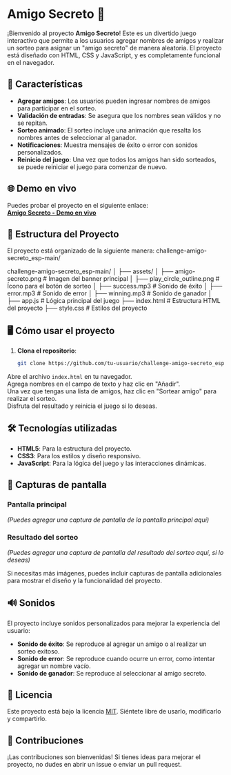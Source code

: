 # Amigo Secreto 🎁

¡Bienvenido al proyecto **Amigo Secreto**! Este es un divertido juego interactivo que permite a los usuarios agregar nombres de amigos y realizar un sorteo para asignar un "amigo secreto" de manera aleatoria. El proyecto está diseñado con HTML, CSS y JavaScript, y es completamente funcional en el navegador.

## 🚀 Características

- **Agregar amigos**: Los usuarios pueden ingresar nombres de amigos para participar en el sorteo.
- **Validación de entradas**: Se asegura que los nombres sean válidos y no se repitan.
- **Sorteo animado**: El sorteo incluye una animación que resalta los nombres antes de seleccionar al ganador.
- **Notificaciones**: Muestra mensajes de éxito o error con sonidos personalizados.
- **Reinicio del juego**: Una vez que todos los amigos han sido sorteados, se puede reiniciar el juego para comenzar de nuevo.

## 🌐 Demo en vivo

Puedes probar el proyecto en el siguiente enlace:  
[**Amigo Secreto - Demo en vivo**](https://jvanegas2000.github.io/challenge-amigo-secreto_esp-main/)

## 📂 Estructura del Proyecto

El proyecto está organizado de la siguiente manera:
challenge-amigo-secreto_esp-main/

challenge-amigo-secreto_esp-main/
│
├── assets/
│ ├── amigo-secreto.png # Imagen del banner principal
│ ├── play_circle_outline.png # Ícono para el botón de sorteo
│ ├── success.mp3 # Sonido de éxito
│ ├── error.mp3 # Sonido de error
│ ├── winning.mp3 # Sonido de ganador
│
├── app.js # Lógica principal del juego
├── index.html # Estructura HTML del proyecto
├── style.css # Estilos del proyecto

## 🖥️ Cómo usar el proyecto

1. **Clona el repositorio**:
   ```bash
   git clone https://github.com/tu-usuario/challenge-amigo-secreto_esp-main.git](https://github.com/jvanegas2000/challenge-amigo-secreto_esp-main.git

Abre el archivo `index.html` en tu navegador.  
Agrega nombres en el campo de texto y haz clic en "Añadir".  
Una vez que tengas una lista de amigos, haz clic en "Sortear amigo" para realizar el sorteo.  
Disfruta del resultado y reinicia el juego si lo deseas.

## 🛠️ Tecnologías utilizadas

- **HTML5**: Para la estructura del proyecto.
- **CSS3**: Para los estilos y diseño responsivo.
- **JavaScript**: Para la lógica del juego y las interacciones dinámicas.

## 🎨 Capturas de pantalla

### Pantalla principal
*(Puedes agregar una captura de pantalla de la pantalla principal aquí)*

### Resultado del sorteo
*(Puedes agregar una captura de pantalla del resultado del sorteo aquí, si lo deseas)*

Si necesitas más imágenes, puedes incluir capturas de pantalla adicionales para mostrar el diseño y la funcionalidad del proyecto.

## 🔊 Sonidos

El proyecto incluye sonidos personalizados para mejorar la experiencia del usuario:

- **Sonido de éxito**: Se reproduce al agregar un amigo o al realizar un sorteo exitoso.
- **Sonido de error**: Se reproduce cuando ocurre un error, como intentar agregar un nombre vacío.
- **Sonido de ganador**: Se reproduce al seleccionar al amigo secreto.

## 📜 Licencia

Este proyecto está bajo la licencia [MIT](https://opensource.org/licenses/MIT). Siéntete libre de usarlo, modificarlo y compartirlo.

## 🤝 Contribuciones

¡Las contribuciones son bienvenidas! Si tienes ideas para mejorar el proyecto, no dudes en abrir un issue o enviar un pull request.

